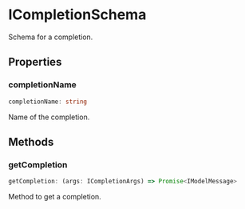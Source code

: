 # ICompletionSchema

Schema for a completion.

## Properties

### completionName

```ts
completionName: string
```

Name of the completion.

## Methods

### getCompletion

```ts
getCompletion: (args: ICompletionArgs) => Promise<IModelMessage>
```

Method to get a completion.
